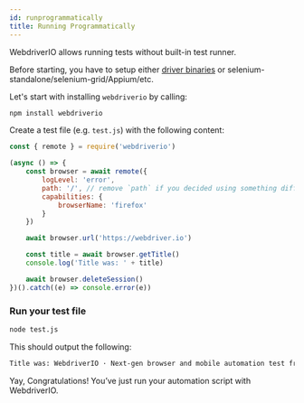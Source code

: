 ```yaml
---
id: runprogrammatically
title: Running Programmatically
---
```


WebdriverIO allows running tests without built-in test runner.

Before starting, you have to setup either [driver binaries](DriverBinaries.md) or selenium-standalone/selenium-grid/Appium/etc.

Let's start with installing `webdriverio` by calling:

```sh
npm install webdriverio
```

Create a test file (e.g. `test.js`) with the following content:

```js
const { remote } = require('webdriverio')

(async () => {
    const browser = await remote({
        logLevel: 'error',
        path: '/', // remove `path` if you decided using something different from driver binaries.
        capabilities: {
            browserName: 'firefox'
        }
    })

    await browser.url('https://webdriver.io')

    const title = await browser.getTitle()
    console.log('Title was: ' + title)

    await browser.deleteSession()
})().catch((e) => console.error(e))
```

### Run your test file


```sh
node test.js
```

This should output the following:

```sh
Title was: WebdriverIO · Next-gen browser and mobile automation test framework for Node.js
```

Yay, Congratulations! You’ve just run your automation script with WebdriverIO.
